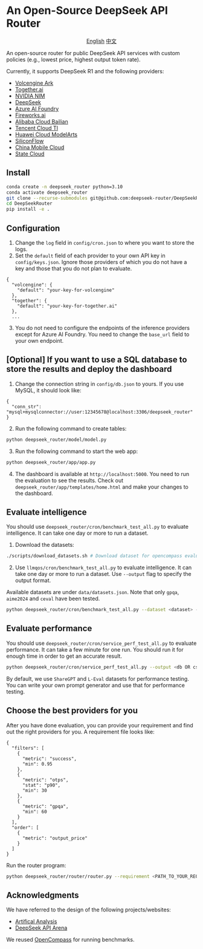 # An Open-Source DeepSeek API Router

<p align="center">
   <a href="https://github.com/llm-router/DeepSeekRouter/blob/main/README.md">English</a> <a href="https://github.com/deepseek-router/DeepSeekRouter/blob/main/README-zh.md">中文</a>
</p>

An open-source router for public DeepSeek API services with custom policies (e.g., lowest price, highest output token rate).

Currently, it supports DeepSeek R1 and the following providers:
- [Volcengine Ark](https://www.volcengine.com/)
- [Together.ai](https://www.together.ai/)
- [NVIDIA NIM](https://www.nvidia.com/en-us/ai/)
- [DeepSeek](https://www.deepseek.com/)
- [Azure AI Foundry](https://ai.azure.com/)
- [Fireworks.ai](https://fireworks.ai/)
- [Alibaba Cloud Bailian](https://www.aliyun.com/product/bailian)
- [Tencent Cloud TI](https://cloud.tencent.com/product/ti)
- [Huawei Cloud ModelArts](https://www.huaweicloud.com/product/modelarts/studio.html)
- [SiliconFlow](https://siliconflow.cn/)
- [China Mobile Cloud](https://ecloud.10086.cn/portal)
- [State Cloud](https://www.ctyun.cn/act/xirang/deepseek)

## Install

```bash
conda create -n deepseek_router python=3.10
conda activate deepseek_router
git clone --recurse-submodules git@github.com:deepseek-router/DeepSeekRouter.git
cd DeepSeekRouter
pip install -e .
```

## Configuration

1. Change the `log` field in `config/cron.json` to where you want to store the logs.
2. Set the `default` field of each provider to your own API key in `config/keys.json`. Ignore those providers of which you do not have a key and those that you do not plan to evaluate.
```
{
  "volcengine": {
    "default": "your-key-for-volcengine"
  },
  "together": {
    "default": "your-key-for-together.ai"
  },
  ...
```
3. You do not need to configure the endpoints of the inference providers except for Azure AI Foundry. You need to change the `base_url` field to your own endpoint.

## [Optional] If you want to use a SQL database to store the results and deploy the dashboard

1. Change the connection string in `config/db.json` to yours. If you use MySQL, it should look like:
```
{
  "conn_str": "mysql+mysqlconnector://user:12345678@localhost:3306/deepseek_router"
}
```
2. Run the following command to create tables:
```bash
python deepseek_router/model/model.py
```
3. Run the following command to start the web app:
```bash
python deepseek_router/app/app.py
```
4. The dashboard is available at `http://localhost:5000`. You need to run the evaluation to see the results. Check out `deepseek_router/app/templates/home.html` and make your changes to the dashboard.

## Evaluate intelligence

You should use `deepseek_router/cron/benchmark_test_all.py` to evaluate intelligence. It can take one day or more to run a dataset.

1. Download the datasets:
```bash
./scripts/download_datasets.sh # Download dataset for opencompass evaluate
```

2. Use `llmqos/cron/benchmark_test_all.py` to evaluate intelligence. It can take one day or more to run a dataset. Use `--output` flag to specify the output format.

Available datasets are under `data/datasets.json`. Note that only `gpqa`, `aime2024` and `ceval` have been tested.

```bash
python deepseek_router/cron/benchmark_test_all.py --dataset <dataset> --output <db OR csv OR both> # run dataset for all providers
```

## Evaluate performance

You should use `deepseek_router/cron/service_perf_test_all.py` to evaluate performance. It can take a few minute for one run. You should run it for enough time in order to get an accurate result.
```bash
python deepseek_router/cron/service_perf_test_all.py --output <db OR csv OR both>
```
By default, we use `ShareGPT` and `L-Eval` datasets for performance testing. You can write your own prompt generator and use that for performance testing.

## Choose the best providers for you

After you have done evaluation, you can provide your requirement and find out the right providers for you. A requirement file looks like:
```
{
  "filters": [
    {
      "metric": "success",
      "min": 0.95
    },
    {
      "metric": "otps",
      "stat": "p90",
      "min": 30
    },
    {
      "metric": "gpqa",
      "min": 60
    }
  ],
  "order": [
    {
      "metric": "output_price"
    }
  ]
}
```

Run the router program:
```Bash
python deepseek_router/router/router.py --requirement <PATH_TO_YOUR_REQUIREMENT_FILE>
```

## Acknowledgments
We have referred to the design of the following projects/websites:
- [Artifical Analysis](https://artificialanalysis.ai/)
- [DeepSeek API Arena](https://deepseek.ai-infra.fun/)

We reused [OpenCompass](https://github.com/open-compass/opencompass) for running benchmarks.



